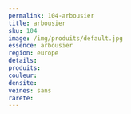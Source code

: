 ```yaml
---
permalink: 104-arbousier
title: arbousier 
sku: 104
image: /img/produits/default.jpg
essence: arbousier 
region: europe
details: 
produits:
couleur: 
densite: 
veines: sans
rarete: 
---
```


